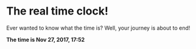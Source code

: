 # The real time clock!

Ever wanted to know what the time is? Well, your journey is about to end!

**The time is Nov 27, 2017, 17:52**